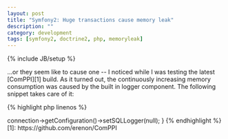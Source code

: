 ```yaml
---
layout: post
title: "Symfony2: Huge transactions cause memory leak"
description: ""
category: development
tags: [symfony2, doctrine2, php, memoryleak]
---
```

{% include JB/setup %}

...or they seem like to cause one -- I noticed while I was testing the latest [ComPPI][1] build. As it turned out, the continuously
increasing memory consumption was caused by the built in logger component. The following snippet takes care of it:

{% highlight php linenos %}
<?php
use Doctrine\ORM\EntityManager;

/**
 * Disables SQL logging.
 *
 * Call this before the first large transaction
 */
function initEntityManager(EntityManager $em) {
    $em->connection->getConfiguration()->setSQLLogger(null);
}
{% endhighlight %}

[1]: https://github.com/erenon/ComPPI
